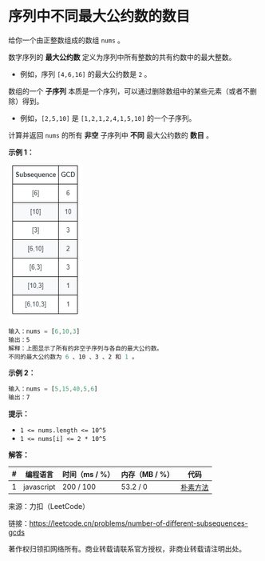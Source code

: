 # 序列中不同最大公约数的数目

给你一个由正整数组成的数组 `nums` 。

数字序列的 **最大公约数** 定义为序列中所有整数的共有约数中的最大整数。

- 例如，序列 `[4,6,16]` 的最大公约数是 `2` 。

数组的一个 **子序列** 本质是一个序列，可以通过删除数组中的某些元素（或者不删除）得到。

- 例如，`[2,5,10]` 是 `[1,2,1,2,4,1,5,10]` 的一个子序列。

计算并返回 `nums` 的所有 **非空** 子序列中 **不同** 最大公约数的 **数目** 。

**示例 1：**

![示例1](./eg1.png)

``` javascript
输入：nums = [6,10,3]
输出：5
解释：上图显示了所有的非空子序列与各自的最大公约数。
不同的最大公约数为 6 、10 、3 、2 和 1 。
```

**示例 2：**

``` javascript
输入：nums = [5,15,40,5,6]
输出：7
```

**提示：**

- `1 <= nums.length <= 10^5`
- `1 <= nums[i] <= 2 * 10^5`

**解答：**

**#**|**编程语言**|**时间（ms / %）**|**内存（MB / %）**|**代码**
--|--|--|--|--
1|javascript|200 / 100|53.2 / 0|[朴素方法](./javascript/ac_v1.js)

来源：力扣（LeetCode）

链接：https://leetcode.cn/problems/number-of-different-subsequences-gcds

著作权归领扣网络所有。商业转载请联系官方授权，非商业转载请注明出处。
